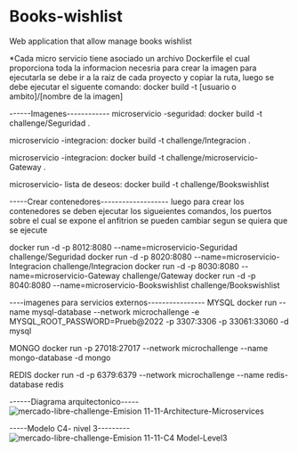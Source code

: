 # Books-wishlist
Web application that allow manage books wishlist

*Cada micro servicio tiene asociado un archivo Dockerfile el cual proporciona toda la informacion necesria para crear la imagen
para ejecutarla se debe ir a la raiz de cada proyecto y copiar la ruta, luego se debe ejecutar el siguente comando: docker build -t [usuario o ambito]/[nombre de la imagen]


------Imagenes------------
microservicio -seguridad:
docker build -t challenge/Seguridad .

microservicio -integracion:
docker build -t challenge/Integracion .

microservicio -integracion:
docker build -t challenge/microservicio-Gateway .

microservicio- lista de deseos:
docker build -t challenge/Bookswishlist


-----Crear contenedores-------------------
luego para crear los contenedores se deben ejecutar los sigueientes comandos,
los puertos sobre el cual se expone el anfitrion se pueden cambiar segun se quiera que se ejecute

docker run -d -p 8012:8080 --name=microservicio-Seguridad challenge/Seguridad
docker run -d -p 8020:8080 --name=microservicio-Integracion challenge/Integracion
docker run -d -p 8030:8080 --name=microservicio-Gateway challenge/Gateway
docker run -d -p 8040:8080 --name=microservicio-Bookswishlist challenge/Bookswishlist


----imagenes para servicios externos----------------
MYSQL 
docker run --name mysql-database --network microchallenge  -e MYSQL_ROOT_PASSWORD=Prueb@2022 -p 3307:3306 -p 33061:33060 -d mysql

MONGO
docker run -p 27018:27017 --network microchallenge --name mongo-database -d mongo

REDIS
docker run -d -p 6379:6379 --network microchallenge --name redis-database redis


------Diagrama arquitectonico-----
![mercado-libre-challenge-Emision 11-11-Architecture-Microservices](https://user-images.githubusercontent.com/67524326/177678296-d22c7c7b-3219-4ed8-b2a9-c604742e5a58.png)



-----Modelo C4- nivel 3---------
![mercado-libre-challenge-Emision 11-11-C4 Model-Level3](https://user-images.githubusercontent.com/67524326/177678307-88597c43-9597-40e3-bbf6-51d530c92931.png)
